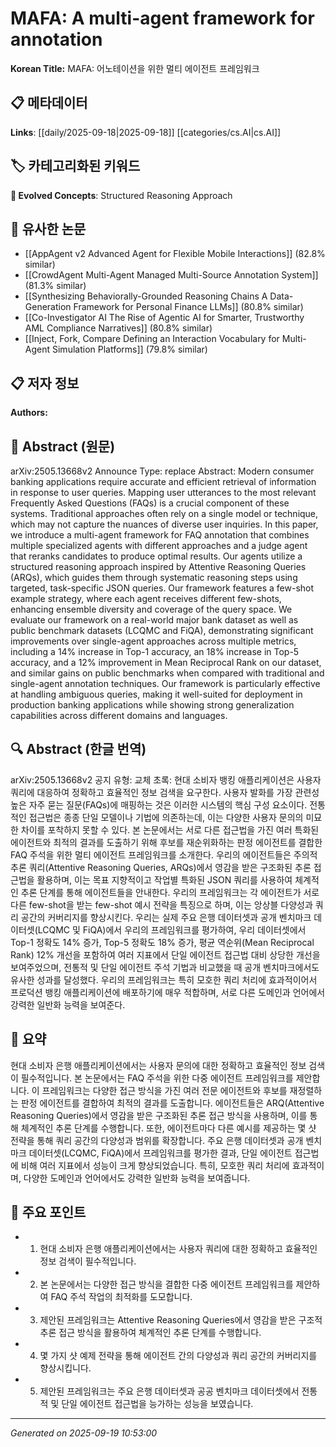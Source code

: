 
# MAFA: A multi-agent framework for annotation

**Korean Title:** MAFA: 어노테이션을 위한 멀티 에이전트 프레임워크

## 📋 메타데이터

**Links**: [[daily/2025-09-18|2025-09-18]] [[categories/cs.AI|cs.AI]]

## 🏷️ 카테고리화된 키워드
**🚀 Evolved Concepts**: Structured Reasoning Approach

## 🔗 유사한 논문
- [[AppAgent v2 Advanced Agent for Flexible Mobile Interactions]] (82.8% similar)
- [[CrowdAgent Multi-Agent Managed Multi-Source Annotation System]] (81.3% similar)
- [[Synthesizing Behaviorally-Grounded Reasoning Chains A Data-Generation Framework for Personal Finance LLMs]] (80.8% similar)
- [[Co-Investigator AI The Rise of Agentic AI for Smarter, Trustworthy AML Compliance Narratives]] (80.8% similar)
- [[Inject, Fork, Compare Defining an Interaction Vocabulary for Multi-Agent Simulation Platforms]] (79.8% similar)

## 📋 저자 정보

**Authors:** 

## 📄 Abstract (원문)

arXiv:2505.13668v2 Announce Type: replace 
Abstract: Modern consumer banking applications require accurate and efficient retrieval of information in response to user queries. Mapping user utterances to the most relevant Frequently Asked Questions (FAQs) is a crucial component of these systems. Traditional approaches often rely on a single model or technique, which may not capture the nuances of diverse user inquiries. In this paper, we introduce a multi-agent framework for FAQ annotation that combines multiple specialized agents with different approaches and a judge agent that reranks candidates to produce optimal results. Our agents utilize a structured reasoning approach inspired by Attentive Reasoning Queries (ARQs), which guides them through systematic reasoning steps using targeted, task-specific JSON queries. Our framework features a few-shot example strategy, where each agent receives different few-shots, enhancing ensemble diversity and coverage of the query space. We evaluate our framework on a real-world major bank dataset as well as public benchmark datasets (LCQMC and FiQA), demonstrating significant improvements over single-agent approaches across multiple metrics, including a 14% increase in Top-1 accuracy, an 18% increase in Top-5 accuracy, and a 12% improvement in Mean Reciprocal Rank on our dataset, and similar gains on public benchmarks when compared with traditional and single-agent annotation techniques. Our framework is particularly effective at handling ambiguous queries, making it well-suited for deployment in production banking applications while showing strong generalization capabilities across different domains and languages.

## 🔍 Abstract (한글 번역)

arXiv:2505.13668v2 공지 유형: 교체
초록: 현대 소비자 뱅킹 애플리케이션은 사용자 쿼리에 대응하여 정확하고 효율적인 정보 검색을 요구한다. 사용자 발화를 가장 관련성 높은 자주 묻는 질문(FAQs)에 매핑하는 것은 이러한 시스템의 핵심 구성 요소이다. 전통적인 접근법은 종종 단일 모델이나 기법에 의존하는데, 이는 다양한 사용자 문의의 미묘한 차이를 포착하지 못할 수 있다. 본 논문에서는 서로 다른 접근법을 가진 여러 특화된 에이전트와 최적의 결과를 도출하기 위해 후보를 재순위화하는 판정 에이전트를 결합한 FAQ 주석을 위한 멀티 에이전트 프레임워크를 소개한다. 우리의 에이전트들은 주의적 추론 쿼리(Attentive Reasoning Queries, ARQs)에서 영감을 받은 구조화된 추론 접근법을 활용하며, 이는 목표 지향적이고 작업별 특화된 JSON 쿼리를 사용하여 체계적인 추론 단계를 통해 에이전트들을 안내한다. 우리의 프레임워크는 각 에이전트가 서로 다른 few-shot을 받는 few-shot 예시 전략을 특징으로 하며, 이는 앙상블 다양성과 쿼리 공간의 커버리지를 향상시킨다. 우리는 실제 주요 은행 데이터셋과 공개 벤치마크 데이터셋(LCQMC 및 FiQA)에서 우리의 프레임워크를 평가하여, 우리 데이터셋에서 Top-1 정확도 14% 증가, Top-5 정확도 18% 증가, 평균 역순위(Mean Reciprocal Rank) 12% 개선을 포함하여 여러 지표에서 단일 에이전트 접근법 대비 상당한 개선을 보여주었으며, 전통적 및 단일 에이전트 주석 기법과 비교했을 때 공개 벤치마크에서도 유사한 성과를 달성했다. 우리의 프레임워크는 특히 모호한 쿼리 처리에 효과적이어서 프로덕션 뱅킹 애플리케이션에 배포하기에 매우 적합하며, 서로 다른 도메인과 언어에서 강력한 일반화 능력을 보여준다.

## 📝 요약

현대 소비자 은행 애플리케이션에서는 사용자 문의에 대한 정확하고 효율적인 정보 검색이 필수적입니다. 본 논문에서는 FAQ 주석을 위한 다중 에이전트 프레임워크를 제안합니다. 이 프레임워크는 다양한 접근 방식을 가진 여러 전문 에이전트와 후보를 재정렬하는 판정 에이전트를 결합하여 최적의 결과를 도출합니다. 에이전트들은 ARQ(Attentive Reasoning Queries)에서 영감을 받은 구조화된 추론 접근 방식을 사용하며, 이를 통해 체계적인 추론 단계를 수행합니다. 또한, 에이전트마다 다른 예시를 제공하는 몇 샷 전략을 통해 쿼리 공간의 다양성과 범위를 확장합니다. 주요 은행 데이터셋과 공개 벤치마크 데이터셋(LCQMC, FiQA)에서 프레임워크를 평가한 결과, 단일 에이전트 접근법에 비해 여러 지표에서 성능이 크게 향상되었습니다. 특히, 모호한 쿼리 처리에 효과적이며, 다양한 도메인과 언어에서도 강력한 일반화 능력을 보여줍니다.

## 🎯 주요 포인트

- 1. 현대 소비자 은행 애플리케이션에서는 사용자 쿼리에 대한 정확하고 효율적인 정보 검색이 필수적입니다.

- 2. 본 논문에서는 다양한 접근 방식을 결합한 다중 에이전트 프레임워크를 제안하여 FAQ 주석 작업의 최적화를 도모합니다.

- 3. 제안된 프레임워크는 Attentive Reasoning Queries에서 영감을 받은 구조적 추론 접근 방식을 활용하여 체계적인 추론 단계를 수행합니다.

- 4. 몇 가지 샷 예제 전략을 통해 에이전트 간의 다양성과 쿼리 공간의 커버리지를 향상시킵니다.

- 5. 제안된 프레임워크는 주요 은행 데이터셋과 공공 벤치마크 데이터셋에서 전통적 및 단일 에이전트 접근법을 능가하는 성능을 보였습니다.

---

*Generated on 2025-09-19 10:53:00*